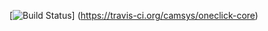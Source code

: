 [![Build Status](https://travis-ci.org/camsys/oneclick-core.svg?branch=master)]
(https://travis-ci.org/camsys/oneclick-core)
